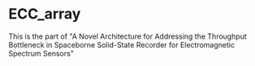 # ECC_array
This is the part of "A Novel Architecture for Addressing the Throughput Bottleneck in Spaceborne Solid-State Recorder for Electromagnetic Spectrum Sensors"
